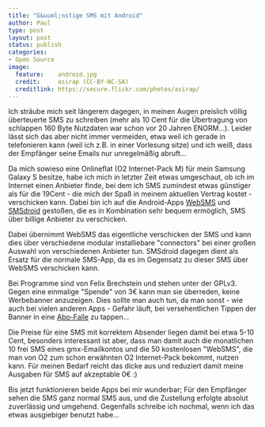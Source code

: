 ```yaml
--- 
title: "G&uuml;nstige SMS mit Android"
author: Paul
type: post
layout: post
status: publish
categories:     
- Open Source
image:
  feature:    android.jpg
  credit:     asirap (CC-BY-NC-SA) 
  creditlink: https://secure.flickr.com/photos/asirap/
---
```


Ich sträube mich seit längerem dagegen, in meinen Augen preislich völlig überteuerte SMS zu schreiben 
(mehr als 10 Cent für die Übertragung von schlappen 160 Byte Nutzdaten war schon vor 20 Jahren ENORM...). 
Leider lässt sich das aber nicht immer vermeiden, etwa weil ich gerade in telefonieren kann 
(weil ich z.B. in einer Vorlesung sitze) und ich weiß, dass der Empfänger seine Emails nur unregelmäßig abruft...
<!--more-->


Da mich sowieso eine Onlineflat (O2 Internet-Pack M) für mein Samsung Galaxy S besitze, habe ich mich in letzter 
Zeit etwas umgeschaut, ob ich im Internet einen Anbieter finde, bei dem ich SMS zumindest etwas günstiger als 
für die 19Cent - die mich der Spaß in meinem aktuellen Vertrag kostet - verschicken kann. Dabei bin ich auf
die Android-Apps [WebSMS](http://code.google.com/p/websmsdroid/) und
[SMSdroid](http://code.google.com/p/websmsdroid/) gestoßen, die es in Kombination sehr bequem ermöglich, 
SMS über billige Anbieter zu verschicken.

Dabei übernimmt WebSMS das eigentliche verschicken der SMS und kann dies über verschiedene modular 
installiebare "connectors" bei einer großen Auswahl von verschiedenen Anbieter tun.
SMSdroid dagegen dient als Ersatz für die normale SMS-App, da es im Gegensatz zu dieser SMS über WebSMS verschicken kann.

Bei Programme sind von Felix Brechstein und stehen unter der GPLv3. Gegen eine einmalige "Spende" von 3€ kann man sie überreden, keine Werbebanner anzuzeigen. Dies sollte man auch tun, da man sonst - wie auch bei vielen anderen Apps - Gefahr läuft, bei versehentlichen Tippen der Banner in eine <a href="http://www.heise.de/ct/artikel/Inkasso-auf-Fingertipp-1102753.html" target="_blank">Abo-Falle</a> zu tappen...

Die Preise für eine SMS mit korrektem Absender liegen damit bei etwa 5-10 Cent, besonders interessant ist aber, dass man damit auch die monatlichen 10 frei SMS eines gmx-Emailkontos und die 50 kostenlosen "WebSMS", die man von O2 zum schon erwähnten O2 Internet-Pack bekommt, nutzen kann. Für meinen Bedarf reicht das dicke aus und reduziert damit meine Ausgaben für SMS auf akzeptable 0€ :)

Bis jetzt funktionieren beide Apps bei mir wunderbar; Für den Empfänger sehen die SMS ganz normal SMS aus, und die Zustellung erfolgte absolut zuverlässig und umgehend. Gegenfalls schreibe ich nochmal, wenn ich das etwas ausgiebiger benutzt habe...
